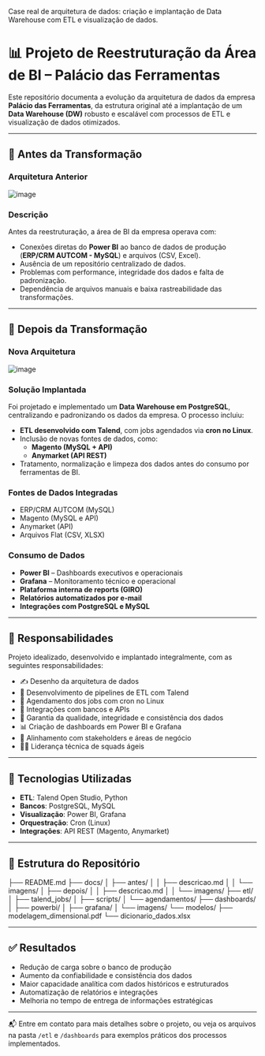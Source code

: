 Case real de arquitetura de dados: criação e implantação de Data Warehouse com ETL e visualização de dados.

# 📊 Projeto de Reestruturação da Área de BI – Palácio das Ferramentas

Este repositório documenta a evolução da arquitetura de dados da empresa **Palácio das Ferramentas**, da estrutura original até a implantação de um **Data Warehouse (DW)** robusto e escalável com processos de ETL e visualização de dados otimizados.

---

## 🔁 Antes da Transformação

### Arquitetura Anterior

![image](https://github.com/user-attachments/assets/401eddd9-2eb4-44d2-9569-2cefe9eee32c)


### Descrição

Antes da reestruturação, a área de BI da empresa operava com:

- Conexões diretas do **Power BI** ao banco de dados de produção (**ERP/CRM AUTCOM - MySQL**) e arquivos (CSV, Excel).
- Ausência de um repositório centralizado de dados.
- Problemas com performance, integridade dos dados e falta de padronização.
- Dependência de arquivos manuais e baixa rastreabilidade das transformações.

---

## 🚀 Depois da Transformação

### Nova Arquitetura

![image](https://github.com/user-attachments/assets/49db6ff6-fbb8-4858-a8ec-5bd47a522064)


### Solução Implantada

Foi projetado e implementado um **Data Warehouse em PostgreSQL**, centralizando e padronizando os dados da empresa. O processo incluiu:

- **ETL desenvolvido com Talend**, com jobs agendados via **cron no Linux**.
- Inclusão de novas fontes de dados, como:
  - **Magento (MySQL + API)**
  - **Anymarket (API REST)**
- Tratamento, normalização e limpeza dos dados antes do consumo por ferramentas de BI.

### Fontes de Dados Integradas

- ERP/CRM AUTCOM (MySQL)
- Magento (MySQL e API)
- Anymarket (API)
- Arquivos Flat (CSV, XLSX)

### Consumo de Dados

- **Power BI** – Dashboards executivos e operacionais
- **Grafana** – Monitoramento técnico e operacional
- **Plataforma interna de reports (GIRO)**
- **Relatórios automatizados por e-mail**
- **Integrações com PostgreSQL e MySQL**

---

## 🧠 Responsabilidades

Projeto idealizado, desenvolvido e implantado integralmente, com as seguintes responsabilidades:

- ✍️ Desenho da arquitetura de dados
- 🔧 Desenvolvimento de pipelines de ETL com Talend
- 📅 Agendamento dos jobs com cron no Linux
- 🔄 Integrações com bancos e APIs
- 🧪 Garantia da qualidade, integridade e consistência dos dados
- 📊 Criação de dashboards em Power BI e Grafana
- 🤝 Alinhamento com stakeholders e áreas de negócio
- 👨‍🏫 Liderança técnica de squads ágeis

---

## 🧰 Tecnologias Utilizadas

- **ETL**: Talend Open Studio, Python
- **Bancos**: PostgreSQL, MySQL
- **Visualização**: Power BI, Grafana
- **Orquestração**: Cron (Linux)
- **Integrações**: API REST (Magento, Anymarket)

---

## 📁 Estrutura do Repositório

├── README.md
├── docs/
│ ├── antes/
│ │ ├── descricao.md
│ │ └── imagens/
│ ├── depois/
│ │ ├── descricao.md
│ │ └── imagens/
├── etl/
│ ├── talend_jobs/
│ ├── scripts/
│ └── agendamentos/
├── dashboards/
│ ├── powerbi/
│ ├── grafana/
│ └── imagens/
└── modelos/
├── modelagem_dimensional.pdf
└── dicionario_dados.xlsx


---

## ✅ Resultados

- Redução de carga sobre o banco de produção
- Aumento da confiabilidade e consistência dos dados
- Maior capacidade analítica com dados históricos e estruturados
- Automatização de relatórios e integrações
- Melhoria no tempo de entrega de informações estratégicas

---

📬 Entre em contato para mais detalhes sobre o projeto, ou veja os arquivos na pasta `/etl` e `/dashboards` para exemplos práticos dos processos implementados.

